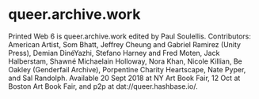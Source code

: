# queer.archive.work

Printed Web 6 is queer.archive.work edited by Paul Soulellis. Contributors: American Artist, Som Bhatt, Jeffrey Cheung and Gabriel Ramirez (Unity Press), Demian DinéYazhi, Stefano Harney and Fred Moten, Jack Halberstam, Shawné Michaelain Holloway, Nora Khan, Nicole Killian, Be Oakley (Genderfail Archive), Porpentine Charity Heartscape, Nate Pyper, and Sal Randolph. Available 20 Sept 2018 at NY Art Book Fair, 12 Oct at Boston Art Book Fair, and p2p at dat://queer.hashbase.io/.
